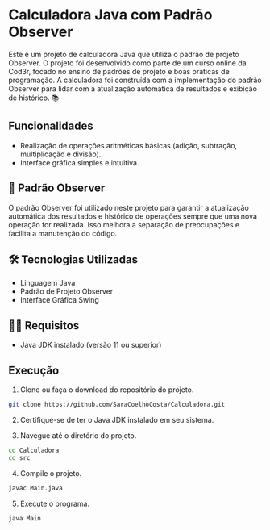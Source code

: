 # Calculadora Java com Padrão Observer

Este é um projeto de calculadora Java que utiliza o padrão de projeto Observer. O projeto foi desenvolvido como parte de um curso online da Cod3r, focado no ensino de padrões de projeto e boas práticas de programação. A calculadora foi construída com a implementação do padrão Observer para lidar com a atualização automática de resultados e exibição de histórico. 📚

## Funcionalidades

* Realização de operações aritméticas básicas (adição, subtração, multiplicação e divisão).
* Interface gráfica simples e intuitiva.

## :book: Padrão Observer

O padrão Observer foi utilizado neste projeto para garantir a atualização automática dos resultados e histórico de operações sempre que uma nova operação for realizada. Isso melhora a separação de preocupações e facilita a manutenção do código.

## 🛠 Tecnologias Utilizadas

- Linguagem Java
- Padrão de Projeto Observer
- Interface Gráfica Swing

## 👩‍💻 Requisitos

- Java JDK instalado (versão 11 ou superior)

## Execução

1. Clone ou faça o download do repositório do projeto.

```bash
git clone https://github.com/SaraCoelhoCosta/Calculadora.git
```

2. Certifique-se de ter o Java JDK instalado em seu sistema.

3. Navegue até o diretório do projeto.

```bash
cd Calculadora
cd src
```

4. Compile o projeto.

```bash
javac Main.java
```

5. Execute o programa.

```bash
java Main
```
